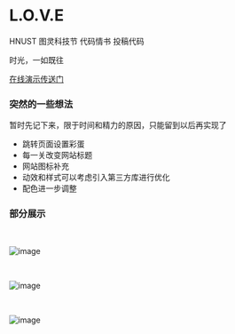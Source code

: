 # L.O.V.E
HNUST 图灵科技节 代码情书 投稿代码

时光，一如既往

[在线演示传送门](https://ga1axyz.github.io/L.O.V.E/)

### 突然的一些想法
暂时先记下来，限于时间和精力的原因，只能留到以后再实现了

+ 跳转页面设置彩蛋
+ 每一关改变网站标题
+ 网站图标补充
+ 动效和样式可以考虑引入第三方库进行优化
+ 配色进一步调整

### 部分展示
<br>

![image](https://user-images.githubusercontent.com/80236363/163674441-b60f5c26-5cb2-4d92-92ac-ef3e8f8a8239.png)

<br>

![image](https://user-images.githubusercontent.com/80236363/163674434-463b03e9-fad8-4017-93f7-b77d7e4a059d.png)

<br>

![image](https://user-images.githubusercontent.com/80236363/163674426-d820dac7-0e7a-4d9c-8117-efb429c1409d.png)
